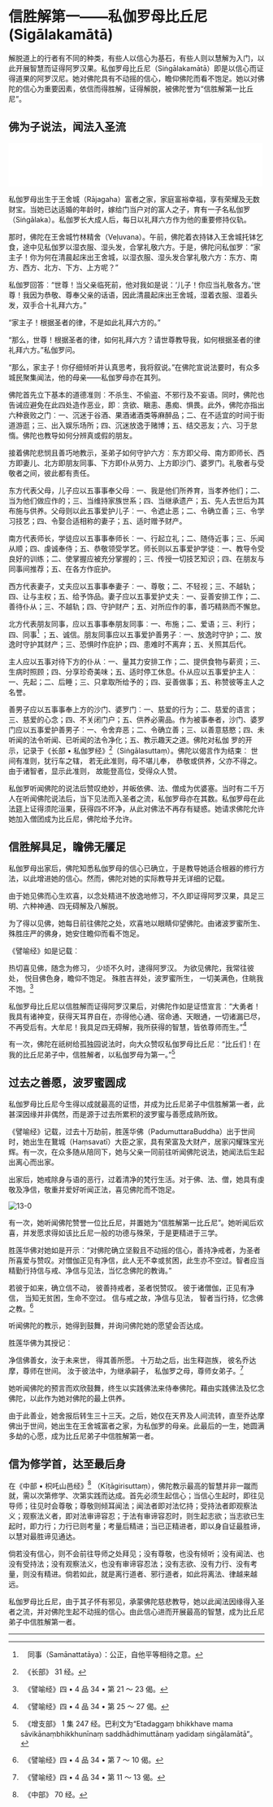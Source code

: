 # 信胜解第一——私伽罗母比丘尼(Sigālakamātā)
解脱道上的行者有不同的种类，有些人以信心为基石，有些人则以慧解为入门，以此开展智慧而证得阿罗汉果。私伽罗母比丘尼（Siṅgālakamātā）即是以信心而证得道果的阿罗汉尼。她对佛陀具有不动摇的信心，瞻仰佛陀而看不饱足。她以对佛陀的信心为重要因素，依信而得胜解，证得解脱，被佛陀誉为“信胜解第一比丘尼”。

## 佛为子说法，闻法入圣流

<div>
<iframe frameborder="0" marginwidth="0" marginheight="0" width=500 height=86 src="./mp3/1.13-0.mp3"></iframe>
</div>

私伽罗母出生于王舍城（Rājagaha）富者之家，家庭富裕幸福，享有荣耀及无数财宝。当她已达适婚的年龄时，嫁给门当户对的富人之子，育有一子名私伽罗（Siṅgālaka）。私伽罗长大成人后，每日以礼拜六方作为他的重要修持仪轨。

那时，佛陀在王舍城竹林精舍（Veḷuvana）。午前，佛陀着衣持钵入王舍城托钵乞食，途中见私伽罗以湿衣服、湿头发，合掌礼敬六方。于是，佛陀问私伽罗︰“家主子！你为何在清晨起床出王舍城，以湿衣服、湿头发合掌礼敬六方：东方、南方、西方、北方、下方、上方呢？”

私伽罗回答︰“世尊！当父亲临死前，他对我如是说：‘儿子！你应当礼敬各方。’世尊！我因为恭敬、尊奉父亲的话语，因此清晨起床出王舍城，湿着衣服、湿着头发，双手合十礼拜六方。”

“家主子！根据圣者的律，不是如此礼拜六方的。”

“那么，世尊！根据圣者的律，如何礼拜六方？请世尊教导我，如何根据圣者的律礼拜六方。”私伽罗问。

“那么，家主子！你仔细倾听并认真思考，我将叙说。”在佛陀宣说法要时，有众多城民聚集闻法，他的母亲——私伽罗母亦在其列。

佛陀首先立下基本的道德准则︰不杀生、不偷盗、不邪行及不妄语。同时，佛陀也告诫应避免在此四处造作恶业，即︰贪欲、瞋恚、愚痴、惧畏。此外，佛陀亦指出六种衰败之门︰一、沉迷于谷酒、果酒诸酒类等麻醉品；二、在不适宜的时间于街道游逛；三、出入娱乐场所；四、沉迷放逸于赌博；五、结交恶友；六、习于怠惰。佛陀也教导如何分辨真或假的朋友。

接着佛陀悲悯且善巧地教示，圣弟子如何守护六方︰东方即父母、南方即师长、西方即妻儿、北方即朋友同事、下方即仆从劳力、上方即沙门、婆罗门。礼敬者与受敬者之间，彼此都有责任。

东方代表父母，儿子应以五事事奉父母︰一、我是他们所养育，当孝养他们；二、当为他们做应作的；三、当维持家族世系；四、当继承遗产；五、先人去世后为其布施与供养。父母则以此五事爱护儿子︰一、令遮止恶；二、令确立善；三、令学习技艺；四、令娶合适相称的妻子；五、适时赠予财产。

南方代表师长，学徒应以五事事奉师长︰一、行起立礼；二、随侍近事；三、乐闻从顺；四、虔诚奉侍；五、恭敬领受学艺。师长则以五事爱护学徒︰一、教导令受良好的训练；二、使掌握应被充分掌握的；三、传授一切技艺知识；四、在朋友与同事间推荐；五、在各方作庇护。

西方代表妻子，丈夫应以五事事奉妻子︰一、尊敬；二、不轻视；三、不越轨；四、让与主权；五、给予饰品。妻子应以五事爱护丈夫︰一、妥善安排工作；二、善待仆从；三、不越轨；四、守护财产；五、对所应作的事，善巧精熟而不懈怠。

北方代表朋友同事，应以五事事奉朋友同事︰一、布施；二、爱语；三、利行；四、同事[^1] ；五、诚信。朋友同事应以五事爱护善男子︰一、放逸时守护；二、放逸时守护其财产；三、恐惧时作庇护；四、患难时不离弃；五、关照其后代。

主人应以五事对待下方的仆从︰一、量其力安排工作；二、提供食物与薪资；三、生病时照顾；四、分享珍奇美味；五、适时停工休息。仆从应以五事爱护主人︰一、先起；二、后睡；三、只拿取所给予的；四、妥善做事；五、称赞彼等主人之名誉。

善男子应以五事事奉上方的沙门、婆罗门︰一、慈爱的行为；二、慈爱的语言；三、慈爱的心念；四、不关闭门户；五、供养必需品。作为被事奉者，沙门、婆罗门应以五事爱护善男子︰一、令舍弃恶；二、令确立善；三、以善意慈愍；四、未听闻的法令听闻、已听闻的法令净化；五、教示趣天之道。佛陀对私伽 罗的开示，记录于《长部 • 私伽罗经》[^2]（Siṅgālasuttaṃ）。佛陀以偈言作为结束︰
世间有准则，犹行车之辖，
若无此准则，母不堪儿奉，
恭敬或供养，父亦不得之。
由于诸智者，显示此准则，
故能登高位，受得众人赞。

私伽罗听闻佛陀的说法后赞叹绝妙，并皈依佛、法、僧成为优婆塞。当时有二千万人在听闻佛陀说法后，当下见法而入圣者之流，私伽罗母亦在其数。私伽罗母在此法筵上证得须陀洹果，获得四不坏净，从此对佛法不再存有疑惑。她请求佛陀允许她加入僧团成为比丘尼，佛陀给予允许。

## 信胜解具足，瞻佛无餍足

私伽罗母出家后，佛陀知悉私伽罗母的信心已确立，于是教导她适合根器的修行方法，以此增进她的信心。然而，佛陀对她的实际教导并无详细的记载。

由于她见佛而心生欢喜，以念处精进不放逸地修习，不久即证得阿罗汉果，具足三明、六种神通、四无碍解及八解脱。

为了得以见佛，她每日前往佛陀之处，欢喜地以眼睛仰望佛陀。由诸波罗蜜所生、殊胜庄严的佛身，她安住瞻仰而看不饱足。

《譬喻经》如是记载︰

热切喜见佛，随念为修习，
少顷不久时，逮得阿罗汉。
为欲见佛陀，我常往彼处，
悦目佛色身，瞻仰不饱足。
殊胜吉祥处，波罗蜜所生，
一切美满色，住眺我不饱。[^3]

私伽罗母比丘尼以信胜解而证得阿罗汉果后，对佛陀作如是证悟宣言︰“大勇者！我具有诸神变，获得天耳界自在，亦得他心通、宿命通、天眼通，一切诸漏已尽，不再受后有。大牟尼！我具足四无碍解，我所获得的智慧，皆依尊师而生。”[^4]

有一次，佛陀在祇树给孤独园说法时，向大众赞叹私伽罗母比丘尼︰“比丘们！在我的比丘尼弟子中，信胜解者，以私伽罗母为第一。”[^5]

## 过去之善愿，波罗蜜圆成

私伽罗母比丘尼今生得以成就最高的证悟，并成为比丘尼弟子中信胜解第一者，此甚深因缘并非偶然，而是源于过去所累积的波罗蜜与善愿成熟所致。

《譬喻经》记载，过去十万劫前，胜莲华佛（PadumuttaraBuddha）出于世间时，她出生在鵞城（Haṃsavatī）大臣之家，具有荣富及大财产，居家闪耀珠宝光辉。有一次，在众多随从陪同下，她与父亲一同前往听闻佛陀说法，她闻法后生起出离心而出家。

出家后，她戒除身与语的恶行，过着清净的梵行生活。对于佛、法、僧，她具有虔敬及净信，敬重并爱好听闻正法，喜见佛陀而不饱足。

![13-0](./img/1.13-0.webp)
<br/>

有一次，她听闻佛陀赞誉一位比丘尼，并置她为“信胜解第一比丘尼”。她听闻后欢喜，并发愿求得如该比丘尼一般的功德与殊荣，于是更精进于三学。

胜莲华佛对她如是开示︰“对佛陀确立坚毅且不动摇的信心，善持净戒者，为圣者所喜爱与赞叹。对僧伽正见有净信，此人无不幸或贫困，此生亦不空过。智者应当精勤行持信与戒、净信与见法，当忆念佛陀的教诲。”

若彼于如来，确立信不动，
彼善持戒者，圣者悦赞叹。
彼于诸僧伽，正见有净信，
当知无贫困，生命不空过。
信与戒之故，净信与见法，
智者当行持，忆念佛之教。[^6]

听闻佛陀的教示，她得到鼓舞，并询问佛陀她的愿望会否达成。

胜莲华佛为其授记︰

净信佛善女，汝于未来世，
得其善所愿。
十万劫之后，出生释迦族，
彼名乔达摩，尊师在世间。
汝于彼法中，为继承嗣子，
私伽罗之母，尊师女弟子。[^7]

她听闻佛陀的预言而欢欣鼓舞，终生以实践佛法来侍奉佛陀。藉由实践佛法及忆念佛陀，以此作为她对佛陀的最上供养。

由于此善业，她舍报后转生三十三天。之后，她仅在天界及人间流转，直至乔达摩佛出于世间，她出生在王舍城富者之家，为私伽罗的母亲。此最后的一生，她圆满多劫的心愿，成为比丘尼弟子中信胜解第一者。

## 信为修学首，达至最后身

在《中部 • 枳吒山邑经》[^8] （Kīṭāgirisuttaṃ），佛陀教示最高的智慧并非一蹴而就，需以次第修学、次第实践而达成。首先必须生起信心；当信心生起时，即往见导师；往见时会尊敬；尊敬则倾耳闻法；闻法者即对法忆持；受持法者即观察法义；观察法义者，即对法审谛容忍；于法有审谛容忍时，则生起志欲；当志欲已生起时，即力行；力行已则考量；考量后精进；当已正精进者，即以身自证最胜谛，以慧对最胜谛见通达。

倘若没有信心，则不会前往导师之处拜见；没有尊敬，也没有倾听；没有闻法、也没有受持法；没有观察法义，也没有审谛容忍法；没有志欲、没有力行、没有考量，则没有精进。倘若如此，就是离行道者、邪行道者，如此将离法、律越来越远。

私伽罗母比丘尼，由于其子怀有邪见，承蒙佛陀慈悲教导，她以此闻法因缘得入圣者之流，并对佛陀生起不动摇的信心。由此信心进而开展最高的智慧，成为比丘尼弟子中信胜解第一者。

------

[^1]: 　同事（Samānattatāya）：公正，自他平等相待之意。

[^2]: 　《长部》 31 经。

[^3]: 　《譬喻经》四 • 4 品 34 • 第 21 ～ 23 偈。

[^4]: 　《譬喻经》四 • 4 品 34 • 第 25 ～ 27 偈。

[^5]: 　《增支部》 1 集 247 经。巴利文为“Etadaggaṃ bhikkhave mama sāvikānaṃbhikkhunīnaṃ saddhādhimuttānaṃ yadidaṃ siṅgālamātā”。

[^6]: 　《譬喻经》四 • 4 品 34 • 第 7 ～ 10 偈。

[^7]: 　《譬喻经》四 • 4 品 34 • 第 11 ～ 13 偈。

[^8]: 　《中部》 70 经。
